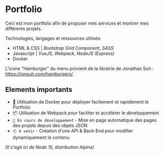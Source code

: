 # Portfolio  

Ceci est mon portfolio afin de proposer mes services et montrer mes différents projets.

Technologies, langages et ressources utilisés:
- HTML & CSS | *Bootstrap Grid Component, SASS*
- Javascript | *VueJS, Webpack, NodeJS (Express)*
- Docker

L'icone "Hamburger" du menu provient de la librairie de Jonathan Suh : https://jonsuh.com/hamburgers/.

## Elements importants

- 🐳 Utilisation de Docker pour déployer facilement et rapidement le Portfolio
- 📦 Utilisation de Webpack pour faciliter et accélérer le développement
- `🔧 En cours de développement` - Mise en page automatique des pages des projets depuis des objets JSON
- `🕙 A venir` - Création d'une API & Back-End pour modifier dynamiquement le contenu

*(Il s'agit ici de Node 15, distribution Alpine)*